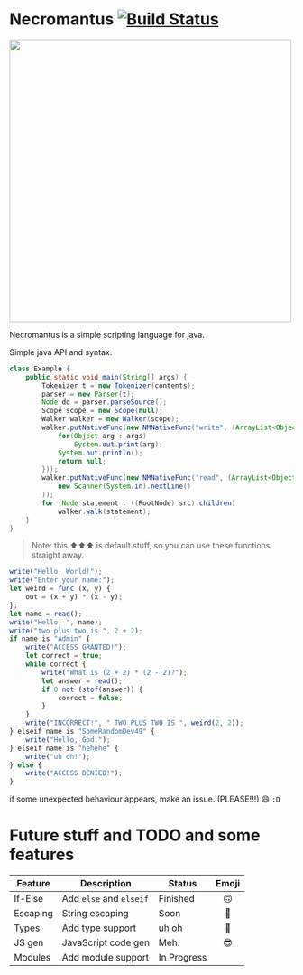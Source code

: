 #  Necromantus [![Build Status](https://travis-ci.org/somerandomdev49/Necromantus.png?branch=master)](https://travis-ci.org/somerandomdev49/Necromantus.png)

<img width="500" height="500" src="https://raw.githubusercontent.com/somerandomdev49/Necromantus/master/NECROMANTUS-LOGO.png"></img>

Necromantus is a simple scripting language for java.

Simple java API and syntax.
```java
class Example {
    public static void main(String[] args) {
        Tokenizer t = new Tokenizer(contents);
        parser = new Parser(t);
        Node dd = parser.parseSource();
        Scope scope = new Scope(null);
        Walker walker = new Walker(scope);
        walker.putNativeFunc(new NMNativeFunc("write", (ArrayList<Object> args) -> {
            for(Object arg : args)
                System.out.print(arg);
            System.out.println();
            return null;
        }));
        walker.putNativeFunc(new NMNativeFunc("read", (ArrayList<Object> args) -> 
            new Scanner(System.in).nextLine()
        ));
        for (Node statement : ((RootNode) src).children)
            walker.walk(statement);
    }
}
```
> Note: this ⬆⬆⬆ is default stuff, so you can use these functions straight away.

```javascript
write("Hello, World!");
write("Enter your name:");
let weird = func (x, y) {
	out = (x + y) * (x - y);
};
let name = read();
write("Hello, ", name);
write("two plus two is ", 2 + 2);
if name is "Admin" {
	write("ACCESS GRANTED!");
	let correct = true;
	while correct {
		write("What is (2 + 2) * (2 - 2)?");
		let answer = read();
		if 0 not (stof(answer)) {
			correct = false;
		}
	}
	write("INCORRECT!", " TWO PLUS TWO IS ", weird(2, 2));
} elseif name is "SomeRandomDev49" {
    write("Hello, God.");
} elseif name is "hehehe" {
    write("uh oh!");
} else {
    write("ACCESS DENIED!");
}
```

if some unexpected behaviour appears, make an issue. (PLEASE!!!)
:smile:
`:D`

# Future stuff and TODO and some features

| Feature | Description            | Status    | Emoji  |
|---------|------------------------|-----------|:------:|
| If-Else | Add `else` and `elseif`|  Finished |   🙃   |
| Escaping| String escaping        |  Soon     |   🤨   |
| Types   | Add type support       |  uh oh    |   🤔   |
| JS gen  | JavaScript code gen    |  Meh.     |   😎   |
| Modules | Add module support     |In Progress|        |


